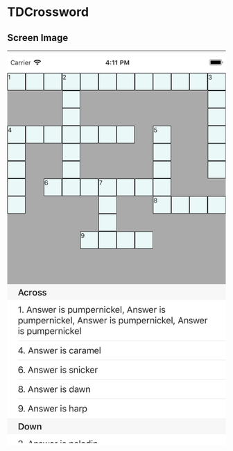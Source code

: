 # TDCrossword


## Screen Image
----------------------

![alt text](https://github.com/thedahiyaboy/TDCrossword/blob/master/screenshot.png)

